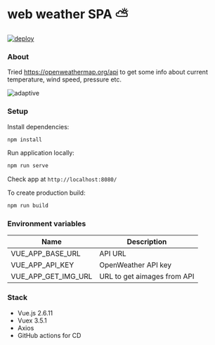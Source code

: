 # web weather SPA :partly_sunny:
[![deploy](https://github.com/DanTrofimov/weather-app/actions/workflows/deploy.yml/badge.svg?branch=master)](https://github.com/DanTrofimov/weather-app/actions/workflows/deploy.yml)
### About
Tried https://openweathermap.org/api to get some info about current temperature, wind speed, pressure etc.


![adaptive](https://github.com/chackydude/weather-app/raw/master/public/gifs/adaptive-2.gif)

### Setup

Install dependencies:
```bash
npm install
```
Run application locally:
```bash
npm run serve
```
Check app at `http://localhost:8080/`

To create production build:
```bash
npm run build
```
### Environment variables

| Name  | Description  |
|---|---|
| VUE_APP_BASE_URL  | API URL |
| VUE_APP_API_KEY  | OpenWeather API key |
| VUE_APP_GET_IMG_URL  | URL to get aimages from API |

### Stack

- Vue.js 2.6.11
- Vuex 3.5.1
- Axios
- GitHub actions for CD
